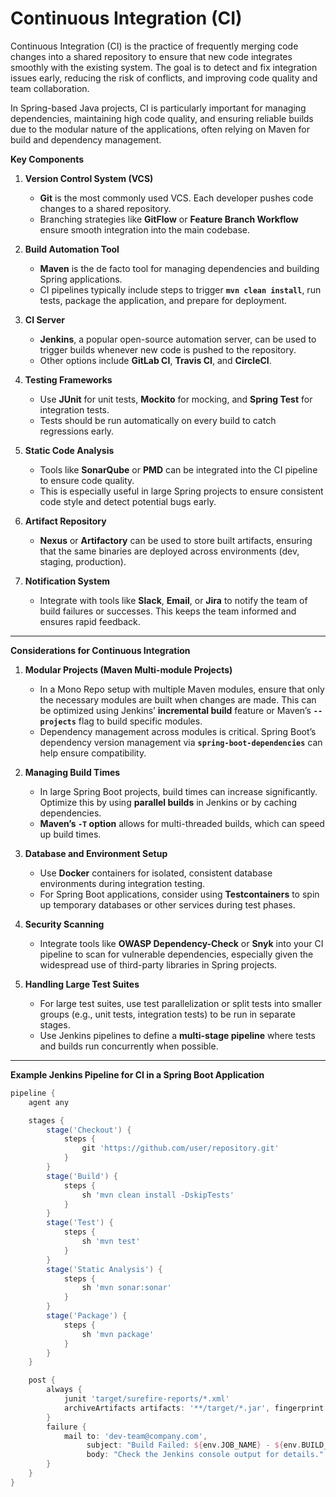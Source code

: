 # Continuous Integration (CI)

Continuous Integration (CI) is the practice of frequently merging code changes into a shared repository to ensure that new code integrates smoothly with the existing system. The goal is to detect and fix integration issues early, reducing the risk of conflicts, and improving code quality and team collaboration.

In Spring-based Java projects, CI is particularly important for managing dependencies, maintaining high code quality, and ensuring reliable builds due to the modular nature of the applications, often relying on Maven for build and dependency management.

**Key Components**

1. **Version Control System (VCS)**
   - **Git** is the most commonly used VCS. Each developer pushes code changes to a shared repository.
   - Branching strategies like **GitFlow** or **Feature Branch Workflow** ensure smooth integration into the main codebase.

2. **Build Automation Tool**
   - **Maven** is the de facto tool for managing dependencies and building Spring applications.
   - CI pipelines typically include steps to trigger **`mvn clean install`**, run tests, package the application, and prepare for deployment.

3. **CI Server**
   - **Jenkins**, a popular open-source automation server, can be used to trigger builds whenever new code is pushed to the repository.
   - Other options include **GitLab CI**, **Travis CI**, and **CircleCI**.

4. **Testing Frameworks**
   - Use **JUnit** for unit tests, **Mockito** for mocking, and **Spring Test** for integration tests.
   - Tests should be run automatically on every build to catch regressions early.

5. **Static Code Analysis**
   - Tools like **SonarQube** or **PMD** can be integrated into the CI pipeline to ensure code quality.
   - This is especially useful in large Spring projects to ensure consistent code style and detect potential bugs early.

6. **Artifact Repository**
   - **Nexus** or **Artifactory** can be used to store built artifacts, ensuring that the same binaries are deployed across environments (dev, staging, production).

7. **Notification System**
   - Integrate with tools like **Slack**, **Email**, or **Jira** to notify the team of build failures or successes. This keeps the team informed and ensures rapid feedback.

---

**Considerations for Continuous Integration**

1. **Modular Projects (Maven Multi-module Projects)**
   - In a Mono Repo setup with multiple Maven modules, ensure that only the necessary modules are built when changes are made. This can be optimized using Jenkins’ **incremental build** feature or Maven’s **`--projects`** flag to build specific modules.
   - Dependency management across modules is critical. Spring Boot’s dependency version management via **`spring-boot-dependencies`** can help ensure compatibility.

2. **Managing Build Times**
   - In large Spring Boot projects, build times can increase significantly. Optimize this by using **parallel builds** in Jenkins or by caching dependencies.
   - **Maven’s `-T` option** allows for multi-threaded builds, which can speed up build times.

3. **Database and Environment Setup**
   - Use **Docker** containers for isolated, consistent database environments during integration testing.
   - For Spring Boot applications, consider using **Testcontainers** to spin up temporary databases or other services during test phases.

4. **Security Scanning**
   - Integrate tools like **OWASP Dependency-Check** or **Snyk** into your CI pipeline to scan for vulnerable dependencies, especially given the widespread use of third-party libraries in Spring projects.

5. **Handling Large Test Suites**
   - For large test suites, use test parallelization or split tests into smaller groups (e.g., unit tests, integration tests) to be run in separate stages.
   - Use Jenkins pipelines to define a **multi-stage pipeline** where tests and builds run concurrently when possible.

---

**Example Jenkins Pipeline for CI in a Spring Boot Application**

```groovy
pipeline {
    agent any

    stages {
        stage('Checkout') {
            steps {
                git 'https://github.com/user/repository.git'
            }
        }
        stage('Build') {
            steps {
                sh 'mvn clean install -DskipTests'
            }
        }
        stage('Test') {
            steps {
                sh 'mvn test'
            }
        }
        stage('Static Analysis') {
            steps {
                sh 'mvn sonar:sonar'
            }
        }
        stage('Package') {
            steps {
                sh 'mvn package'
            }
        }
    }

    post {
        always {
            junit 'target/surefire-reports/*.xml'
            archiveArtifacts artifacts: '**/target/*.jar', fingerprint: true
        }
        failure {
            mail to: 'dev-team@company.com',
                 subject: "Build Failed: ${env.JOB_NAME} - ${env.BUILD_NUMBER}",
                 body: "Check the Jenkins console output for details."
        }
    }
}
```
